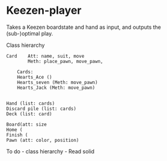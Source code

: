 # Keezen-player
Takes a Keezen boardstate and hand as input, and outputs the (sub-)optimal play.

Class hierarchy

	Card 	Att: name, suit, move
			Meth: place_pawn, move_pawn,
			
		Cards:
		Hearts_Ace ()
		Hearts_seven (Meth: move_pawn)
		Hearts_Jack (Meth: move_pawn)
	
	
	Hand (list: cards)
	Discard pile (list: cards)
	Deck (list: card)
	
	Board(att: size
	Home (
	Finish (
	Pawn (att: color, position)
	



To do
	- class hierarchy
	- Read solid